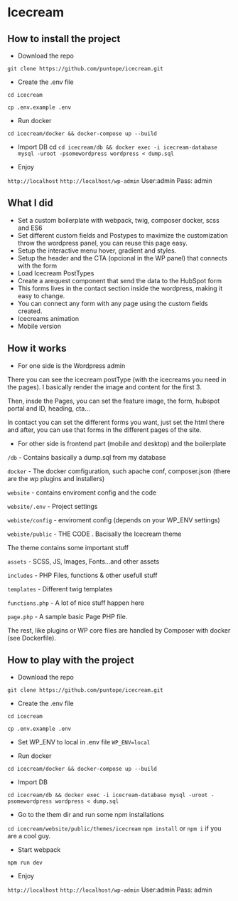 # Icecream 


## How to install the project

- Download the repo

`git clone https://github.com/puntope/icecream.git`

- Create the .env file

`cd icecream`

`cp .env.example .env`


- Run docker

`cd icecream/docker && docker-compose up --build`

- Import DB
cd 
`cd icecream/db && docker exec -i icecream-database mysql -uroot -psomewordpress wordpress < dump.sql
`

- Enjoy

`http://localhost`
`http://localhost/wp-admin` User:admin Pass: admin

## What I did

- Set a custom boilerplate with webpack, twig, composer docker, scss and ES6
- Set different custom fields and Postypes to maximize the customization throw the wordpress panel, you can reuse this page easy.
- Setup the interactive menu hover, gradient and styles.
- Setup the header and the CTA (opcional in the WP panel) that connects with the form
- Load Icecream PostTypes
- Create a arequest component that send the data to the HubSpot form
- This forms lives in the contact section inside the wordpress, making it easy to change.
- You can connect any form with any page using the custom fields created.
- Icecreams animation
- Mobile version


## How it works

- For one side is the Wordpress admin

There you can see the icecream postType (with the icecreams you need in the pages). I basically render the image and content for the first 3.

Then, insde the Pages, you can set the feature image, the form, hubspot portal and ID, heading, cta...

In contact you can set the different forms you want, just set the html there and after, you can use that forms in the different pages of the site.


- For other side is frontend part (mobile and desktop) and the boilerplate 


`/db` - Contains basically a dump.sql from my database

`docker` - The docker comfiguration, such apache conf, composer.json (there are the wp plugins and installers)

`website` - contains enviroment config and the code

`website/.env` - Project settings

`webiste/config` - enviroment config (depends on your WP_ENV settings)

`webiste/public` - THE CODE . Bacisally the Icecream theme

The theme contains some important stuff

`assets` - SCSS, JS, Images, Fonts...and other assets

`includes` - PHP Files, functions & other usefull stuff

`templates` - Different twig templates

`functions.php` - A lot of nice stuff happen here

`page.php` - A sample basic Page PHP file.


The rest, like plugins or WP core files are handled by Composer with docker (see Dockerfile).




## How to play with the project

- Download the repo

`git clone https://github.com/puntope/icecream.git`

- Create the .env file

`cd icecream`

`cp .env.example .env`

- Set WP_ENV to local in .env file
`WP_ENV=local`

- Run docker

`cd icecream/docker && docker-compose up --build`


- Import DB

`cd icecream/db && docker exec -i icecream-database mysql -uroot -psomewordpress wordpress < dump.sql`


- Go to the them dir and run some npm installations

`cd icecream/website/public/themes/icecream`
`npm install` or `npm i` if you are a cool guy.

- Start webpack

`npm run dev`

- Enjoy

`http://localhost`
`http://localhost/wp-admin` User:admin Pass: admin










